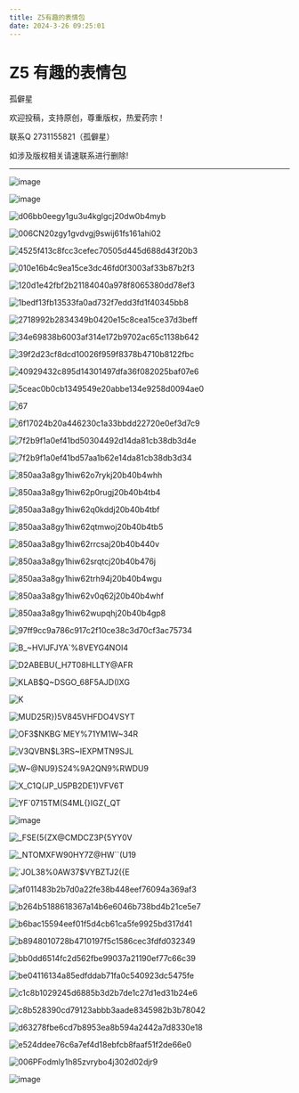 ```yaml
---
title: Z5有趣的表情包
date: 2024-3-26 09:25:01
---
```

# Z5 有趣的表情包

孤僻星

欢迎投稿，支持原创，尊重版权，热爱药宗！

联系Q 2731155821（孤僻星）

如涉及版权相关请速联系进行删除!

---

​![image](assets/image-20240323132122-fxt88km.png)​

​![image](assets/image-20240323132226-w0ajir9.png)​

​![d06bb0eegy1gu3u4kglgcj20dw0b4myb](assets/d06bb0eegy1gu3u4kglgcj20dw0b4myb-20240323131839-gfgksgr.jpg)​

​![006CN20zgy1gvdvgj9swij61fs161ahi02](assets/006CN20zgy1gvdvgj9swij61fs161ahi02-20240323131838-dziz5rg.jpg)​

​![4525f413c8fcc3cefec70505d445d688d43f20b3](assets/4525f413c8fcc3cefec70505d445d688d43f20b3-20240325143829-im6o9hi.jpg)​

​![010e16b4c9ea15ce3dc46fd0f3003af33b87b2f3](assets/010e16b4c9ea15ce3dc46fd0f3003af33b87b2f3-20240323131838-hu4lhw5.jpg)​

​![120d1e42fbf2b21184040a978f8065380dd78ef3](assets/120d1e42fbf2b21184040a978f8065380dd78ef3-20240323131839-6g554q6.jpg)​

​![1bedf13fb13533fa0ad732f7edd3fd1f40345bb8](assets/1bedf13fb13533fa0ad732f7edd3fd1f40345bb8-20240323131838-5xjyxjh.jpg)​

​![2718992b2834349b0420e15c8cea15ce37d3beff](assets/2718992b2834349b0420e15c8cea15ce37d3beff-20240323131839-1elxyjf.jpg)​

​![34e69838b6003af314e172b9702ac65c1138b642](assets/34e69838b6003af314e172b9702ac65c1138b642-20240323131838-evwd7ii.png)​

​![39f2d23cf8dcd10026f959f8378b4710b8122fbc](assets/39f2d23cf8dcd10026f959f8378b4710b8122fbc-20240323131838-j14lb92.jpg)​

​![40929432c895d14301497dfa36f082025baf07e6](assets/40929432c895d14301497dfa36f082025baf07e6-20240323131839-h9kq8sm.jpg)​

​![5ceac0b0cb1349549e20abbe134e9258d0094ae0](assets/5ceac0b0cb1349549e20abbe134e9258d0094ae0-20240323131838-ld7pnmc.jpg)​

​![67](assets/67N0Q9C8QH6JT1GHI2-20240323131839-c48x4zf.jpg)​

​![6f17024b20a446230c1a33bbdd22720e0ef3d7c9](assets/6f17024b20a446230c1a33bbdd22720e0ef3d7c9-20240323131838-t2ggw8h.jpg)​

​![7f2b9f1a0ef41bd50304492d14da81cb38db3d4e](assets/7f2b9f1a0ef41bd50304492d14da81cb38db3d4e-20240323131838-zgdo4v7.jpg)​

​![7f2b9f1a0ef41bd57aa1b62e14da81cb38db3d34](assets/7f2b9f1a0ef41bd57aa1b62e14da81cb38db3d34-20240323131838-vftu58q.jpg)​

​![850aa3a8gy1hiw62o7rykj20b40b4whh](assets/850aa3a8gy1hiw62o7rykj20b40b4whh-20240323131839-df5wudv.jpg)​

​![850aa3a8gy1hiw62p0rugj20b40b4tb4](assets/850aa3a8gy1hiw62p0rugj20b40b4tb4-20240323131839-01rbobh.jpg)​

​![850aa3a8gy1hiw62q0kddj20b40b4tbf](assets/850aa3a8gy1hiw62q0kddj20b40b4tbf-20240323131839-sfcqd08.jpg)​

​![850aa3a8gy1hiw62qtmwoj20b40b4tb5](assets/850aa3a8gy1hiw62qtmwoj20b40b4tb5-20240323131839-0m5m0mv.jpg)​

​![850aa3a8gy1hiw62rrcsaj20b40b440v](assets/850aa3a8gy1hiw62rrcsaj20b40b440v-20240323131839-m38ujh3.jpg)​

​![850aa3a8gy1hiw62srqtcj20b40b476j](assets/850aa3a8gy1hiw62srqtcj20b40b476j-20240323131839-bkayd2x.jpg)​

​![850aa3a8gy1hiw62trh94j20b40b4wgu](assets/850aa3a8gy1hiw62trh94j20b40b4wgu-20240323131839-2pgozwx.jpg)​

​![850aa3a8gy1hiw62v0q62j20b40b4whf](assets/850aa3a8gy1hiw62v0q62j20b40b4whf-20240323131839-lamqmkp.jpg)​

​![850aa3a8gy1hiw62wupqhj20b40b4gp8](assets/850aa3a8gy1hiw62wupqhj20b40b4gp8-20240323131839-in0c7np.jpg)​

​![97ff9cc9a786c917c2f10ce38c3d70cf3ac75734](assets/97ff9cc9a786c917c2f10ce38c3d70cf3ac75734-20240323131839-5zc9gjr.jpg)​

​![B_~HVIJFJYA`%8VEYG4NOI4](assets/B_HVIJFJYA8VEYG4NOI4-20240323131839-qkuz6ew.jpg)​

​![D2ABEBU(_H7T08HLLTY@AFR](assets/D2ABEBU_H7T08HLLTY@AFR-20240323131839-zhjddjx.png)​

​![KLAB$Q~DSGO_68F5AJD(IXG](assets/KLABQDSGO_68F5AJDIXG-20240323131839-pnmggxr.png)​

​![K](assets/K6EFKTJAE7WX20M5A7-20240323131839-1ksmbvc.png)​

​![MUD25R})5V845VHFDO4VSYT](assets/MUD25R5V845VHFDO4VSYT-20240323131839-yhz98zg.gif)​

​![OF3$NKBG`MEY%71YM1W~34R](assets/OF3NKBGMEY71YM1W34R-20240323131839-5t0gpyr.png)​

​![V3QVBN$L3RS~IEXPMTN9SJL](assets/V3QVBNL3RSIEXPMTN9SJL-20240323131839-fzy98v8.jpg)​

​![W~@NU9}S24%9A2QN9%RWDU9](assets/W@NU9S249A2QN9RWDU9-20240323131839-zwyf2c5.jpg)​

​![X_C1Q(JP_U5PB2DE1)VFV6T](assets/X_C1QJP_U5PB2DE1VFV6T-20240323131839-8zo2v2h.jpg)​

​![YF`0715TM(S4ML{}IGZ{_QT](assets/YF0715TMS4MLIGZ_QT-20240323131839-irctco4.jpg)​

​![image](assets/image-20240323132405-oxkcmkd.png)​

​![_FSE(5{ZX@CMDCZ3P{5YY0V](assets/_FSE5ZX@CMDCZ3P5YY0V-20240323131838-97v1bk1.jpg)​

​![_NTOMXFW90HY7Z@HW``(U19](assets/_NTOMXFW90HY7Z@HWU19-20240323131838-dspegbu.jpg)​

​![`JOL38%0AW37$VYBZTJ2({E](assets/JOL380AW37VYBZTJ2E-20240323131838-ng0vshz.jpg)​

​![af011483b2b7d0a22fe38b448eef76094a369af3](assets/af011483b2b7d0a22fe38b448eef76094a369af3-20240323131839-abynj6o.jpg)​

​![b264b5188618367a14b6e6046b738bd4b21ce5e7](assets/b264b5188618367a14b6e6046b738bd4b21ce5e7-20240323131839-77te3b5.jpg)​

​![b6bac15594eef01f5d4cb61ca5fe9925bd317d41](assets/b6bac15594eef01f5d4cb61ca5fe9925bd317d41-20240323131839-fvqfqdd.jpg)​

​![b8948010728b4710197f5c1586cec3fdfd032349](assets/b8948010728b4710197f5c1586cec3fdfd032349-20240323131839-48p7z4t.jpg)​

​![bb0dd6514fc2d562fbe99037a21190ef77c66c39](assets/bb0dd6514fc2d562fbe99037a21190ef77c66c39-20240323131839-e5p39eo.jpg)​

​![be04116134a85edfddab71fa0c540923dc5475fe](assets/be04116134a85edfddab71fa0c540923dc5475fe-20240323131839-epx3zup.jpg)​

​![c1c8b1029245d6885b3d2b7de1c27d1ed31b24e6](assets/c1c8b1029245d6885b3d2b7de1c27d1ed31b24e6-20240323131839-beq0cka.jpg)​

​![c8b528390cd79123abbb3aade8345982b3b78042](assets/c8b528390cd79123abbb3aade8345982b3b78042-20240323131839-5rnfj83.jpg)​​​

​![d63278fbe6cd7b8953ea8b594a2442a7d8330e18](assets/d63278fbe6cd7b8953ea8b594a2442a7d8330e18-20240323131839-e5bfgzd.jpg)​

​![e524ddee76c6a7ef4d18ebfcb8faaf51f2de66e0](assets/e524ddee76c6a7ef4d18ebfcb8faaf51f2de66e0-20240323131839-pnh7a7p.jpg)​

​![006PFodmly1h85zvrybo4j302d02djr9](assets/006PFodmly1h85zvrybo4j302d02djr9-20240323131838-abmo1yk.jpg)​​​

​![image](assets/image-20240323132517-gsm2gwl.png)​

​​
